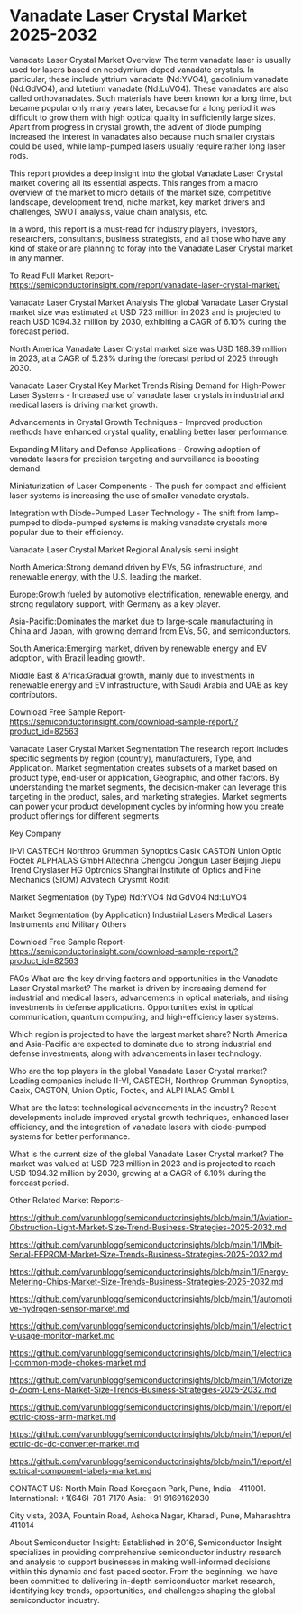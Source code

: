 <h1>Vanadate Laser Crystal Market 2025-2032</h1>
Vanadate Laser Crystal Market Overview
The term vanadate laser is usually used for lasers based on neodymium-doped vanadate crystals. In particular, these include yttrium vanadate (Nd:YVO4), gadolinium vanadate (Nd:GdVO4), and lutetium vanadate (Nd:LuVO4). These vanadates are also called orthovanadates. Such materials have been known for a long time, but became popular only many years later, because for a long period it was difficult to grow them with high optical quality in sufficiently large sizes. Apart from progress in crystal growth, the advent of diode pumping increased the interest in vanadates also because much smaller crystals could be used, while lamp-pumped lasers usually require rather long laser rods.

This report provides a deep insight into the global Vanadate Laser Crystal market covering all its essential aspects. This ranges from a macro overview of the market to micro details of the market size, competitive landscape, development trend, niche market, key market drivers and challenges, SWOT analysis, value chain analysis, etc.

In a word, this report is a must-read for industry players, investors, researchers, consultants, business strategists, and all those who have any kind of stake or are planning to foray into the Vanadate Laser Crystal market in any manner.

To Read Full Market Report-
https://semiconductorinsight.com/report/vanadate-laser-crystal-market/

Vanadate Laser Crystal Market Analysis
The global Vanadate Laser Crystal market size was estimated at USD 723 million in 2023 and is projected to reach USD 1094.32 million by 2030, exhibiting a CAGR of 6.10% during the forecast period.

North America Vanadate Laser Crystal market size was USD 188.39 million in 2023, at a CAGR of 5.23% during the forecast period of 2025 through 2030.

Vanadate Laser Crystal Key Market Trends
Rising Demand for High-Power Laser Systems - Increased use of vanadate laser crystals in industrial and medical lasers is driving market growth.

Advancements in Crystal Growth Techniques - Improved production methods have enhanced crystal quality, enabling better laser performance.

Expanding Military and Defense Applications - Growing adoption of vanadate lasers for precision targeting and surveillance is boosting demand.

Miniaturization of Laser Components - The push for compact and efficient laser systems is increasing the use of smaller vanadate crystals.

Integration with Diode-Pumped Laser Technology - The shift from lamp-pumped to diode-pumped systems is making vanadate crystals more popular due to their efficiency.

Vanadate Laser Crystal Market Regional Analysis
semi insight

North America:Strong demand driven by EVs, 5G infrastructure, and renewable energy, with the U.S. leading the market.

Europe:Growth fueled by automotive electrification, renewable energy, and strong regulatory support, with Germany as a key player.

Asia-Pacific:Dominates the market due to large-scale manufacturing in China and Japan, with growing demand from EVs, 5G, and semiconductors.

South America:Emerging market, driven by renewable energy and EV adoption, with Brazil leading growth.

Middle East & Africa:Gradual growth, mainly due to investments in renewable energy and EV infrastructure, with Saudi Arabia and UAE as key contributors.

Download Free Sample Report-
https://semiconductorinsight.com/download-sample-report/?product_id=82563

Vanadate Laser Crystal Market Segmentation
The research report includes specific segments by region (country), manufacturers, Type, and Application. Market segmentation creates subsets of a market based on product type, end-user or application, Geographic, and other factors. By understanding the market segments, the decision-maker can leverage this targeting in the product, sales, and marketing strategies. Market segments can power your product development cycles by informing how you create product offerings for different segments.

Key Company

II-VI
CASTECH
Northrop Grumman Synoptics
Casix
CASTON
Union Optic
Foctek
ALPHALAS GmbH
Altechna
Chengdu Dongjun Laser
Beijing Jiepu Trend
Cryslaser
HG Optronics
Shanghai Institute of Optics and Fine Mechanics (SIOM)
Advatech
Crysmit
Roditi

Market Segmentation (by Type)
Nd:YVO4
Nd:GdVO4
Nd:LuVO4

Market Segmentation (by Application)
Industrial Lasers
Medical Lasers
Instruments and Military
Others

Download Free Sample Report-
https://semiconductorinsight.com/download-sample-report/?product_id=82563

FAQs
What are the key driving factors and opportunities in the Vanadate Laser Crystal market?
The market is driven by increasing demand for industrial and medical lasers, advancements in optical materials, and rising investments in defense applications. Opportunities exist in optical communication, quantum computing, and high-efficiency laser systems.

Which region is projected to have the largest market share?
North America and Asia-Pacific are expected to dominate due to strong industrial and defense investments, along with advancements in laser technology.

Who are the top players in the global Vanadate Laser Crystal market?
Leading companies include II-VI, CASTECH, Northrop Grumman Synoptics, Casix, CASTON, Union Optic, Foctek, and ALPHALAS GmbH.

What are the latest technological advancements in the industry?
Recent developments include improved crystal growth techniques, enhanced laser efficiency, and the integration of vanadate lasers with diode-pumped systems for better performance.

What is the current size of the global Vanadate Laser Crystal market?
The market was valued at USD 723 million in 2023 and is projected to reach USD 1094.32 million by 2030, growing at a CAGR of 6.10% during the forecast period.

Other Related Market Reports-

https://github.com/varunblogg/semiconductorinsights/blob/main/1/Aviation-Obstruction-Light-Market-Size-Trend-Business-Strategies-2025-2032.md

https://github.com/varunblogg/semiconductorinsights/blob/main/1/1Mbit-Serial-EEPROM-Market-Size-Trends-Business-Strategies-2025-2032.md

https://github.com/varunblogg/semiconductorinsights/blob/main/1/Energy-Metering-Chips-Market-Size-Trends-Business-Strategies-2025-2032.md

https://github.com/varunblogg/semiconductorinsights/blob/main/1/automotive-hydrogen-sensor-market.md

https://github.com/varunblogg/semiconductorinsights/blob/main/1/electricity-usage-monitor-market.md

https://github.com/varunblogg/semiconductorinsights/blob/main/1/electrical-common-mode-chokes-market.md

https://github.com/varunblogg/semiconductorinsights/blob/main/1/Motorized-Zoom-Lens-Market-Size-Trends-Business-Strategies-2025-2032.md

https://github.com/varunblogg/semiconductorinsights/blob/main/1/report/electric-cross-arm-market.md

https://github.com/varunblogg/semiconductorinsights/blob/main/1/report/electric-dc-dc-converter-market.md

https://github.com/varunblogg/semiconductorinsights/blob/main/1/report/electrical-component-labels-market.md

CONTACT US:
North Main Road Koregaon Park, Pune, India - 411001.
International: +1(646)-781-7170
Asia: +91 9169162030

City vista, 203A, Fountain Road, Ashoka Nagar, Kharadi, Pune, Maharashtra 411014

About Semiconductor Insight:
Established in 2016, Semiconductor Insight specializes in providing comprehensive semiconductor industry research and analysis to support businesses in making well-informed decisions within this dynamic and fast-paced sector. From the beginning, we have been committed to delivering in-depth semiconductor market research, identifying key trends, opportunities, and challenges shaping the global semiconductor industry.
